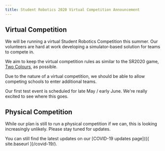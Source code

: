 ```yaml
---
title: Student Robotics 2020 Virtual Competition Announcement
---
```


## Virtual Competition

We will be running a virtual Student Robotics Competition this summer. Our volunteers are hard at work developing a simulator-based solution for teams to compete in.

We aim to keep the virtual competition rules as similar to the SR2020 game, [Two Colours](https://studentrobotics.org/docs/rules/), as possible.

Due to the nature of a virtual competition, we should be able to allow competing schools to enter additional teams.

Our first test event is scheduled for late May / early June. We're really excited to see where this goes.

## Physical Competition

While our plan is still to run a physical competition if we can, this is looking increasingly unlikely. Please stay tuned for updates.

You can still find the latest updates on our [COVID-19 updates page]({{ site.baseurl }}/covid-19/).

